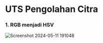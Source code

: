 # UTS Pengolahan Citra

### 1. RGB menjadi HSV
![Screenshot 2024-05-11 191048](https://github.com/Mushi1221/utspengolahancitra/assets/115475520/50664847-e1b0-4f52-ac07-2c524a51b097)

